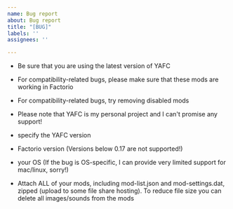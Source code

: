 ```yaml
---
name: Bug report
about: Bug report
title: "[BUG]"
labels: ''
assignees: ''

---
```


- Be sure that you are using the latest version of YAFC
- For compatibility-related bugs, please make sure that these mods are working in Factorio
- For compatibility-related bugs, try removing disabled mods
- Please note that YAFC is my personal project and I can't promise any support!

- specify the YAFC version
- Factorio version (Versions below 0.17 are not supported!)
- your OS (If the bug is OS-specific, I can provide very limited support for mac/linux, sorry!)
- Attach ALL of your mods, including mod-list.json and mod-settings.dat, zipped (upload to some file share hosting). To reduce file size you can delete all images/sounds from the mods
